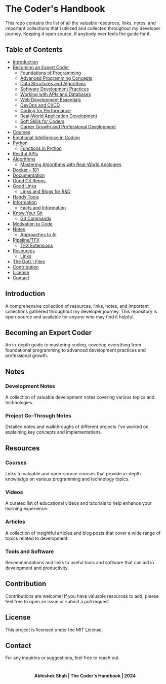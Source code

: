 #

# The Coder's Handbook

This repo contains the list of all the valuable resources, links, notes, and important collections that I utilized and collected throughout my developer journey. Keeping it open source, if anybody ever feels the guide for it.


## Table of Contents
- [Introduction](#introduction)
- [Becoming an Expert Coder](#becoming-an-expert-coder)
  - [Foundations of Programming](#foundations-of-programming)
  - [Advanced Programming Concepts](#advanced-programming-concepts)
  - [Data Structures and Algorithms](#data-structures-and-algorithms)
  - [Software Development Practices](#software-development-practices)
  - [Working with APIs and Databases](#working-with-apis-and-databases)
  - [Web Development Essentials](#web-development-essentials)
  - [DevOps and CI/CD](#devops-and-cicd)
  - [Coding for Performance](#coding-for-performance)
  - [Real-World Application Development](#real-world-application-development)
  - [Soft Skills for Coders](#soft-skills-for-coders)
  - [Career Growth and Professional Development](#career-growth-and-professional-development)
- [Courses](#courses)
- [Emotional Intelligence in Coding](#emotional-intelligence-in-coding)
- [Python](#python)
  - [Functions in Python](#functions-in-python)
- [Restful APIs](#restful-apis)
- [Algorithms](#algorithms)
  - [Mastering Algorithms with Real-World Analogies](#mastering-algorithms-with-real-world-analogies)
- [Docker - 101](#docker-101)
- [Documentation](#documentation)
- [Good Git Repos](#good-git-repos)
- [Good Links](#good-links)
  - [Links and Blogs for R&D](#links-and-blogs-for-rd)
- [Handy Tools](#handy-tools)
- [Information](#information)
  - [Facts and Information](#facts-and-information)
- [Know Your Git](#know-your-git)
  - [Git Commands](#git-commands)
- [Motivation to Code](#motivation-to-code)
- [Notes](#notes)
  - [Approaches to AI](#approaches-to-ai)
- [Pipeline/TFX](#pipeline-tfx)
  - [TFX Extensions](#tfx-extensions)
- [Resources](#resources)
  - [Links](#links)
- [The Dot(.) Files](#the-dot-files)
- [Contribution](#contribution)
- [License](#license)
- [Contact](#contact)


## Introduction
A comprehensive collection of resources, links, notes, and important collections gathered throughout my developer journey. This repository is open-source and available for anyone who may find it helpful.

## Becoming an Expert Coder
An in-depth guide to mastering coding, covering everything from foundational programming to advanced development practices and professional growth.

## Notes

### Development Notes
A collection of valuable development notes covering various topics and technologies.

### Project Go-Through Notes
Detailed notes and walkthroughs of different projects I've worked on, explaining key concepts and implementations.

## Resources

### Courses
Links to valuable and open-source courses that provide in-depth knowledge on various programming and technology topics.

### Videos
A curated list of educational videos and tutorials to help enhance your learning experience.

### Articles
A collection of insightful articles and blog posts that cover a wide range of topics related to development.

### Tools and Software
Recommendations and links to useful tools and software that can aid in development and productivity.

## Contribution
Contributions are welcome! If you have valuable resources to add, please feel free to open an issue or submit a pull request.

## License
This project is licensed under the MIT License.

## Contact
For any inquiries or suggestions, feel free to reach out.

#

<p align="center"><strong> Abhishek Shah | The Coder's Handbook | 2024 </strong></p>

#


